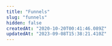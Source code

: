```yaml
---
title: "Funnels"
slug: "funnels"
hidden: false
createdAt: "2020-10-20T00:41:46.089Z"
updatedAt: "2023-09-08T15:38:21.410Z"
---
```

